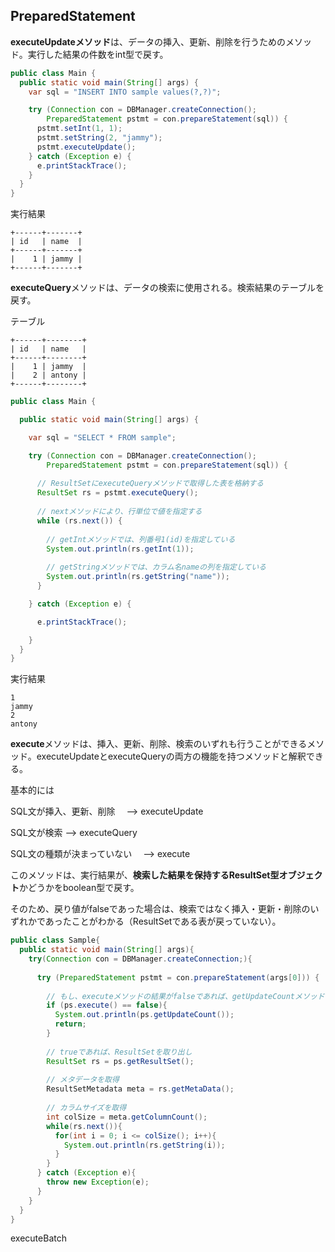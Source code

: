 ## PreparedStatement

**executeUpdateメソッド**は、データの挿入、更新、削除を行うためのメソッド。実行した結果の件数をint型で戻す。

```Java
public class Main {
  public static void main(String[] args) {
    var sql = "INSERT INTO sample values(?,?)";

    try (Connection con = DBManager.createConnection();
        PreparedStatement pstmt = con.prepareStatement(sql)) {
      pstmt.setInt(1, 1);
      pstmt.setString(2, "jammy");
      pstmt.executeUpdate();
    } catch (Exception e) {
      e.printStackTrace();
    }
  }
}
```

実行結果

```console
+------+-------+
| id   | name  |
+------+-------+
|    1 | jammy |
+------+-------+
```

**executeQuery**メソッドは、データの検索に使用される。検索結果のテーブルを戻す。

テーブル

```console
+------+--------+
| id   | name   |
+------+--------+
|    1 | jammy  |
|    2 | antony |
+------+--------+
```

```Java
public class Main {

  public static void main(String[] args) {

    var sql = "SELECT * FROM sample";

    try (Connection con = DBManager.createConnection();
        PreparedStatement pstmt = con.prepareStatement(sql)) {
      
      // ResultSetにexecuteQueryメソッドで取得した表を格納する
      ResultSet rs = pstmt.executeQuery();
      
      // nextメソッドにより、行単位で値を指定する
      while (rs.next()) {
        
        // getIntメソッドでは、列番号1(id)を指定している
        System.out.println(rs.getInt(1));
        
        // getStringメソッドでは、カラム名nameの列を指定している
        System.out.println(rs.getString("name"));
      }

    } catch (Exception e) {

      e.printStackTrace();

    }
  }
}
```

実行結果

```console
1
jammy
2
antony
```

**execute**メソッドは、挿入、更新、削除、検索のいずれも行うことができるメソッド。executeUpdateとexecuteQueryの両方の機能を持つメソッドと解釈できる。

基本的には

SQL文が挿入、更新、削除　 -->  executeUpdate

SQL文が検索 --> executeQuery

SQL文の種類が決まっていない　 -->  execute

このメソッドは、実行結果が、**検索した結果を保持するResultSet型オブジェクト**かどうかをboolean型で戻す。

そのため、戻り値がfalseであった場合は、検索ではなく挿入・更新・削除のいずれかであったことがわかる（ResultSetである表が戻っていない）。

```Java
public class Sample{
  public static void main(String[] args){
    try(Connection con = DBManager.createConnection;){
      
      try (PreparedStatement pstmt = con.prepareStatement(args[0])) {
        
        // もし、executeメソッドの結果がfalseであれば、getUpdateCountメソッドを用いて、結果の件数を取得する
        if (ps.execute() == false){
          System.out.println(ps.getUpdateCount());
          return;
        }
        
        // trueであれば、ResultSetを取り出し
        ResultSet rs = ps.getResultSet();
        
        // メタデータを取得
        ResultSetMetadata meta = rs.getMetaData();
        
        // カラムサイズを取得
        int colSize = meta.getColumnCount();
        while(rs.next()){
          for(int i = 0; i <= colSize(); i++){
            System.out.println(rs.getString(i));
          }
        }
      } catch (Exception e){
        throw new Exception(e);
      }
    }
  }
}
```

executeBatch

